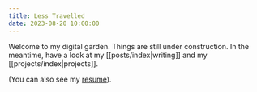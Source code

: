 ```yaml
---
title: Less Travelled
date: 2023-08-20 10:00:00
---
```


Welcome to my digital garden. Things are still under construction. In the meantime, have a look at my [[posts/index|writing]] and my [[projects/index|projects]].

(You can also see my [resume](https://shangmingwu.github.io/docs/resume.pdf)).
